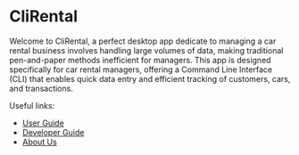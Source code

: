 # CliRental

Welcome to CliRental, a perfect desktop app dedicate to managing  a car rental business involves handling large volumes of data, making traditional pen-and-paper methods inefficient for managers. This app is designed specifically for car rental managers, offering a Command Line Interface (CLI) that enables quick data entry and efficient tracking of customers, cars, and transactions.

Useful links:
* [User Guide](UserGuide.md)
* [Developer Guide](DeveloperGuide.md)
* [About Us](AboutUs.md)
